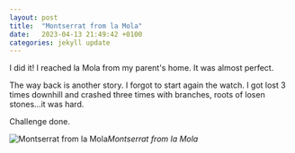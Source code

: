 ```yaml
---
layout: post
title:  "Montserrat from la Mola"
date:   2023-04-13 21:49:42 +0100
categories: jekyll update
---
```


I did it! I reached la Mola from my parent's home. It was almost perfect.  

The way back is another story. I forgot to start again the watch. I got lost 3 times downhill and crashed three times with branches, roots of losen stones...it was hard.

Challenge done.


![Montserrat from la Mola](https://lh3.googleusercontent.com/_GOI6muhY80yWOogo8mzDNyHf3-zHXH7Vu4PbDi5UthY35pRjoImx1gAVHDwvk3LTV7tp0kc7SlIUghrQsVHdlGVnVXVahfDfk-YcPf0bbEtZoj3ZmI4H3-Q3rfdRixh6iedJLju_w=w2400)*Montserrat from la Mola*&nbsp;



[jekyll-docs]: https://jekyllrb.com/docs/home
[jekyll-gh]:   https://github.com/jekyll/jekyll
[jekyll-talk]: https://talk.jekyllrb.com/


